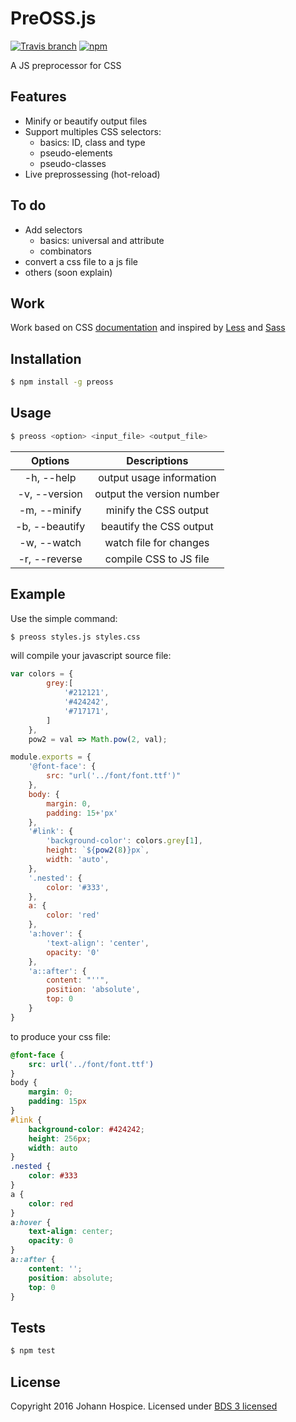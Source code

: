 # PreOSS.js
[![Travis branch](https://img.shields.io/travis/JohannHospice/PreOSS.js.svg?style=flat-square)](https://travis-ci.org/JohannHospice/PreOSS.js)
[![npm](https://img.shields.io/npm/l/preoss.svg?style=flat-square)](http://spdx.org/licenses/BSD-3-Clause)

A JS preprocessor for CSS 

## Features
* Minify or beautify output files 
* Support multiples CSS selectors:
	* basics: ID, class and type
	* pseudo-elements
	* pseudo-classes
* Live preprossessing (hot-reload)

## To do
* Add selectors
	* basics: universal and attribute
	* combinators 
* convert a css file to a js file
* others (soon explain)

## Work
Work based on CSS [documentation](https://developer.mozilla.org/en-US/docs/Web/CSS/Reference#Selectors) and inspired by [Less](http://lesscss.org/) and [Sass](http://sass-lang.com/)
 
## Installation
```bash
$ npm install -g preoss
```
## Usage
```bash
$ preoss <option> <input_file> <output_file>
```
Options|Descriptions
:-:|:-:
-h, --help|output usage information
-v, --version|output the version number
-m, --minify|minify the CSS output
-b, --beautify|beautify the CSS output
-w, --watch|watch file for changes
-r, --reverse|compile CSS to JS file

## Example
Use the simple command:
```bash
$ preoss styles.js styles.css
```
will compile your javascript source file:
```javascript
var colors = {
        grey:[
            '#212121',
            '#424242',
            '#717171',
        ]
    },
    pow2 = val => Math.pow(2, val);

module.exports = {
    '@font-face': {
        src: "url('../font/font.ttf')"
    },
    body: {
        margin: 0,
        padding: 15+'px'
    },
    '#link': {
        'background-color': colors.grey[1],
        height: `${pow2(8)}px`,
        width: 'auto',
    },
    '.nested': {
        color: '#333',
    },
    a: {
        color: 'red'
    },
    'a:hover': {
        'text-align': 'center',
        opacity: '0'
    },
    'a::after': {
        content: "''",
        position: 'absolute',
        top: 0
    }
}
```
to produce your css file:
```css
@font-face {
	src: url('../font/font.ttf')
}
body {
	margin: 0;
	padding: 15px
}
#link {
	background-color: #424242;
	height: 256px;
	width: auto
}
.nested {
	color: #333
}
a {
	color: red
}
a:hover {
	text-align: center;
	opacity: 0
}
a::after {
	content: '';
	position: absolute;
	top: 0
}
```

## Tests
```bash
$ npm test
```

## License
Copyright 2016 Johann Hospice. Licensed under [BDS 3 licensed](./LICENSE.txt)
